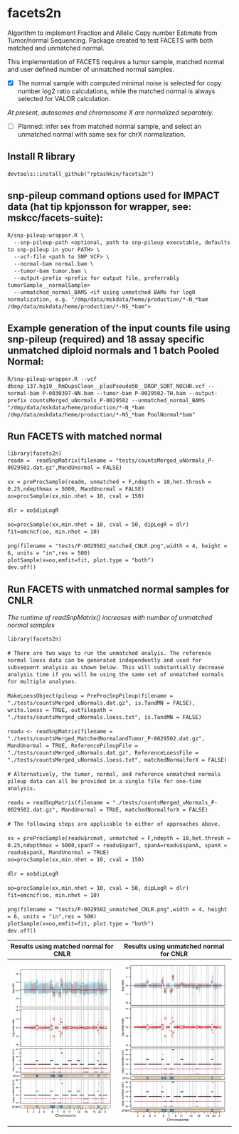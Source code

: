# facets2n
Algorithm to implement Fraction and Allelic Copy number Estimate from Tumor/normal Sequencing. Package created to test FACETS with both matched and unmatched normal.

This implementation of FACETS requires a tumor sample, matched normal and user defined number of unmatched normal samples. 

- [x] The normal sample with computed minimal noise is selected for copy number log2 ratio calculations, while the matched normal is always selected for VALOR calculation. 

*At present, autosomes and chromosome X are normalized separately.*

- [ ] Planned: infer sex from matched normal sample, and select an unmatched normal with same sex for chrX normalization.

## Install R library

```
devtools::install_github("rptashkin/facets2n")
```

## snp-pileup command options used for IMPACT data (hat tip kpjonsson for wrapper, see: mskcc/facets-suite):
```
R/snp-pileup-wrapper.R \
  --snp-pileup-path <optional, path to snp-pileup executable, defaults to snp-pileup in your PATH> \
  --vcf-file <path to SNP VCF> \
  --normal-bam normal.bam \
  --tumor-bam tumor.bam \
  --output-prefix <prefix for output file, preferrably tumorSample__normalSample>
  --unmatched_normal_BAMS <if using unmatched BAMs for logR normalization, e.g. "/dmp/data/mskdata/heme/production/*-N_*bam /dmp/data/mskdata/heme/production/*-NS_*bam">
```

## Example generation of the input counts file using snp-pileup (required) and 18 assay specific unmatched diploid normals and 1 batch Pooled Normal:
```
R/snp-pileup-wrapper.R --vcf dbsnp_137.hg19__RmDupsClean__plusPseudo50__DROP_SORT_NOCHR.vcf --normal-bam P-0030397-NN.bam --tumor-bam P-0029502-TH.bam --output-prefix countsMerged_uNormals_P-0029502 --unmatched_normal_BAMS "/dmp/data/mskdata/heme/production/*-N_*bam /dmp/data/mskdata/heme/production/*-NS_*bam PoolNormal*bam"
```


## Run FACETS with matched normal
```
library(facets2n)
readm =  readSnpMatrix(filename = "tests/countsMerged_uNormals_P-0029502.dat.gz",MandUnormal = FALSE)

xx = preProcSample(readm, unmatched = F,ndepth = 10,het.thresh = 0.25,ndepthmax = 5000, MandUnormal = FALSE)
oo=procSample(xx,min.nhet = 10, cval = 150)

dlr = oo$dipLogR

oo=procSample(xx,min.nhet = 10, cval = 50, dipLogR = dlr)
fit=emcncf(oo, min.nhet = 10)

png(filename = "tests/P-0029502_matched_CNLR.png",width = 4, height = 6, units = "in",res = 500)
plotSample(x=oo,emfit=fit, plot.type = "both")
dev.off()
```

## Run FACETS with unmatched normal samples for CNLR
*The runtime of readSnpMatrix() increases with number of unmatched normal samples*
```
library(facets2n)

# There are two ways to run the unmatched analyis. The reference normal loess data can be generated independently and used for subsequent analysis as shown below. This will substantially decrease analysis time if you will be using the same set of unmatched normals for multiple analyses.

MakeLoessObject(pileup = PreProcSnpPileup(filename = "./tests/countsMerged_uNormals.dat.gz", is.TandMN = FALSE), write.loess = TRUE, outfilepath = "./tests/countsMerged_uNormals.loess.txt", is.TandMN = FALSE)

readu <- readSnpMatrix(filename = "./tests/countsMerged_MatchedNormalandTumor_P-0029502.dat.gz", MandUnormal = TRUE, ReferencePileupFile = "./tests/countsMerged_uNormals.dat.gz", ReferenceLoessFile = "./tests/countsMerged_uNormals.loess.txt", matchedNormalforX = FALSE)

# Alternatively, the tumor, normal, and reference unmatched normals pileup data can all be provided in a single file for one-time analysis.

readu = readSnpMatrix(filename = "./tests/countsMerged_uNormals_P-0029502.dat.gz", MandUnormal = TRUE, matchedNormalforX = FALSE)

# The following steps are applicable to either of approaches above.

xx = preProcSample(readu$rcmat, unmatched = F,ndepth = 10,het.thresh = 0.25,ndepthmax = 5000,spanT = readu$spanT, spanA=readu$spanA, spanX = readu$spanX, MandUnormal = TRUE)
oo=procSample(xx,min.nhet = 10, cval = 150)

dlr = oo$dipLogR

oo=procSample(xx,min.nhet = 10, cval = 50, dipLogR = dlr)
fit=emcncf(oo, min.nhet = 10)

png(filename = "tests/P-0029502_unmatched_CNLR.png",width = 4, height = 6, units = "in",res = 500)
plotSample(x=oo,emfit=fit, plot.type = "both")
dev.off()
```

Results using matched normal for CNLR                     |  Results using unmatched normal for CNLR
:--------------------------------------------------------:|:------------------------------------------------------------:
![matched normal cnlr](/tests/P-0029502_matched_CNLR.png) | ![unmatched normal cnlr](/tests/P-0029502_unmatched_CNLR.png)
